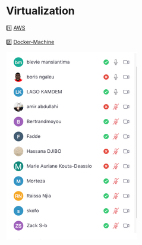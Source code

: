 # Virtualization


:one: [AWS](https://github.com/CollegeBoreal/Tutoriels/tree/master/E.Education/N.Nuages/1.AWS)

:two: [Docker-Machine](https://github.com/CollegeBoreal/Tutoriels/tree/master/2.Virtualisation/2.VM/1.Docker)


![images](images/CC.png)

